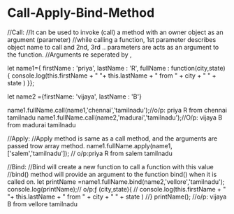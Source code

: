 # Call-Apply-Bind-Method
//Call:
//It can be used to invoke (call) a method with an owner object as an argument (parameter)
//while calling a function, 1st parameter describes object name to call and 2nd, 3rd .. parameters are acts as an argument to the function.
//Arguments re seperated by ,

let name1={ firstName : 'priya', 
            lastName : 'R', 
            fullName : function(city,state){ 
                         console.log(this.firstName + " "+ this.lastName + " from " + city + " " + state )
}};

let name2 ={firstName: 'vijaya', 
            lastName : 'B'}

name1.fullName.call(name1,'chennai','tamilnadu');//o/p: priya R from chennai tamilnadu
name1.fullName.call(name2,'madurai','tamilnadu');//O/p: vijaya B from madurai tamilnadu

//Apply:
//Apply method is same as a call method, and the arguments are passed trow array method.
name1.fullName.apply(name1,['salem','tamilnadu']); // o/p:priya R from salem tamilnadu

//Bind:
//Bind will create a new function to call a function with this value
//bind() method will provide an argument to the function bind() when it is called on.
let printName =name1.fullName.bind(name2,'vellore','tamilnadu');
console.log(printName);// o/p:ƒ (city,state){ 
 //   console.log(this.firstName + " "+ this.lastName + " from " + city + " " + state )
//}
printName(); //o/p: vijaya B from vellore tamilnadu
